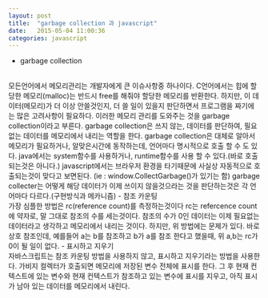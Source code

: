 ```yaml
---
layout: post
title:  "garbage collection 과 javascript"
date:   2015-05-04 11:00:36
categories: javascript 
---
```

- garbage collection
<br>
모든언어에서 메모리관리는 개발자에게 큰 이슈사항중 하나이다.
C언어에서는 힙에 할당한 메모리(malloc)는 반드시 free를 해줘야 할당한 메모리를 반환한다.
하지만, 이 데이터(메모리)가 더 이상 안쓸것인지, 더 쓸 일이 있을지 판단하면서 프로그램을 짜기에는
많은 고려사항이 필요하다.
이러한 메모리 관리를 도와주는 것을 garbage collection이라고 부른다.
garbage collection은 쓰지 않는, 데이터를 판단하여, 필요없는 데이터를 메모리에서 내리는 역할을 한다. garbage collection은 대체로 알아서 메모리가 필요하거나, 알맞은시간에 동작하는데, 언어마다 명시적으로 호출 할 수 도 있다. java에서는 system함수를 사용하거나, runtime함수를 사용 할 수 있다.(바로 호출 되는것은 아니다.) javascript에서는 브라우저 환경을 타기때문에 사실상
자동적으로 호출되는것이 맞다고 보면된다. (ie : window.CollectGarbage()가 있기는 함)
garbage collecter는 어떻게 해당 데이터가 이제 쓰이지 않을것으라는 것을 판단하는것은 각 언어마다 다르다.(구현방식과 메카니즘)
- 참조 카운팅
<br>
가장 심플한 방법은 rc(reference count)를 측정하는것이다 rc는 refercence count에 약자로,
말 그대로 참조의 수를 세는것이다. 참조의 수가 0인 데이터는 이제 필요없는 데이터라고 생각하고 메모리에서 내리는 것이다.
하지만, 위 방법에는 문제가 있다. 바로 상호 참조인데, 예를들어  a는 b를 참조하고 b가 a를 참조 한다고 했을때, 위 a,b는 rc가 0이 될 일이 없다. 
- 표시하고 지우기
<br>
자바스크립트는 참조 카운팅 방법을 사용하지 않고, 표시하고 지우기라는 방법을 사용한다.
가비지 컬렉터가 호출되면 메모리에 저장된 변수 전체에 표시를 한다. 그 후 현재 컨텍스트에 있는 변수와 
현재 컨텍스트가 참조하고 있는 변수에 표시를 지우고, 
아직 표시가 남아 있는 데이터를 메모리에서 내린다.

